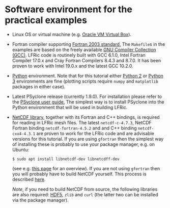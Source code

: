 # Software environment for the practical examples

* Linux OS or virtual machine (e.g. [Oracle VM Virtual Box](
  https://www.virtualbox.org/)).

* Fortran compiler supporting [Fortran 2003 standard.](
  https://gcc.gnu.org/wiki/GFortranStandards#Fortran_2003)
  The `Makefile`s in the examples are based on the freely available [GNU
  Compiler Collection (GCC)](https://gcc.gnu.org/). LFRic code is routinely
  built with GCC 6.1.0, Intel Fortran Compiler 17.0.x and Cray Fortran
  Compilers 8.4.3 and 8.7.0. It has been proven to work with Intel 19.0.x
  and the latest GCC 10.2.0.

* [Python](https://www.python.org/) environment. Note that for this
  tutorial either [Python 2](https://www.python.org/download/releases/2.0/)
  or [Python 3](https://www.python.org/download/releases/3.0/) environments
  are fine (plotting scripts require `numpy` and `matplotlib` packages in
  either case).

* Latest PSyclone release (currently 1.9.0). For installation please refer to
  the [PSyclone user guide.](
  https://psyclone.readthedocs.io/en/stable/getting_going.html)
  The simplest way is to install PSyclone into the Python environment
  that will be used in building LFRic.

* [NetCDF library](https://www.unidata.ucar.edu/software/netcdf/),
  together with its Fortran and C++ bindings, is required for reading in
  LFRic mesh files. The latest `netcdf-c-4.7.3`, NetCDF Fortran binding
  `netcdf-fortran-4.5.2` and and C++ binding `netcdf-cxx4-4.3.1` are
  proven to work for the LFRic code and are advisable versions for this
  tutorial. If you are using `gfortran` then the simplest way of
  installing these is probably to use your package manager, e.g. on Ubuntu:
  ```shell
  $ sudo apt install libnetcdf-dev libnetcdff-dev
  ```
  (see e.g. [this page](
  https://cloud-gc.readthedocs.io/en/latest/chapter04_developer-guide/install-basic.html#install-netcdf-with-package-manager)
  for an overview). If you are not using `gfortran` then you will probably
  have to build NetCDF yourself. This process is described [here](
  https://www.unidata.ucar.edu/software/netcdf/docs/getting_and_building_netcdf.html).

  *Note*, if you need to build NetCDF from source, the following libraries
  are also required: [HDF5](https://www.hdfgroup.org/solutions/hdf5), `zlib`
  and `curl` (the latter two can be installed via the package manager).
